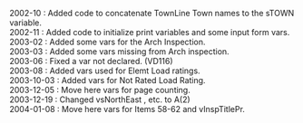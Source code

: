 2002-10 : Added code to concatenate TownLine Town names to the sTOWN variable.  2002-11 : Added code to initialize print variables and some input form vars.  2003-02 : Added some vars for the Arch Inspection.  2003-03 : Added some vars missing from Arch inspection.  2003-06 : Fixed a var not declared. (VD116)  2003-08 : Added vars used for Elemt Load ratings.  2003-10-03 : Added vars for Not Rated Load Rating.  2003-12-05 : Move here vars for page counting.  2003-12-19 : Changed vsNorthEast , etc. to A(2)  2004-01-08 : Move here vars for Items 58-62 and vInspTitlePr.
